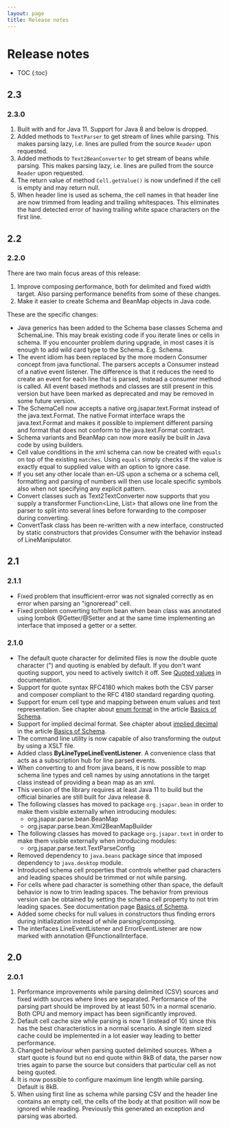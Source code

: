 ```yaml
---
layout: page
title: Release notes
---
```

# Release notes
* TOC
{:toc}
## 2.3
### 2.3.0
1. Built with and for Java 11. Support for Java 8 and below is dropped. 
2. Added methods to `TextParser` to get stream of lines while parsing. This makes parsing lazy, i.e. lines are pulled from the source `Reader` upon requested.
3. Added methods to `Text2BeanConverter` to get stream of beans while parsing. This makes parsing lazy, i.e. lines are pulled from the source `Reader` upon requested.
4. The return value of method `Cell.getValue()` is now undefined if the cell is empty and may return null.
5. When header line is used as schema, the cell names in that header line are now trimmed from leading and trailing whitespaces. This eliminates the hard detected error of having trailing white space characters on the first line.   
## 2.2
### 2.2.0
There are two main focus areas of this release:
1. Improve composing performance, both for delimited and fixed width target. Also parsing performance
benefits from some of these changes.
2. Make it easier to create Schema and BeanMap objects in Java code.

These are the specific changes:
* Java generics has been added to the Schema base classes Schema and SchemaLine.
This may break existing code if you iterate lines or cells in schema.
If you encounter problem during upgrade, in most cases it is enough to add wild card type <?> to the Schema. E.g. Schema<?>.
* The event idiom has been replaced by the more modern Consumer concept from java functional. The parsers accepts a Consumer instead 
of a native event listener. The difference is that it reduces the need to create an event for each line that is parsed, instead 
a consumer method is called. All event based methods and classes are still present in this version but have been marked as deprecated and may be removed in some future version.      
* The SchemaCell now accepts a native org.jsapar.text.Format instead of the java.text.Format. The native Format interface 
wraps the java.text.Format and makes it possible to implement different parsing 
and format that does not conform to the java.text.Format contract.
* Schema variants and BeanMap can now more easily be built in Java code by using builders.
* Cell value conditions in the xml schema can now be created with `equals` on top of the existing `matches`. Using `equals` simply checks if the value is exactly equal to supplied value with an option to ignore case.
* If you set any other locale than en-US upon a schema or a schema cell, formatting and parsing of numbers will then use locale specific symbols also when not specifying any explicit pattern.
* Convert classes such as Text2TextConverter now supports that you supply a transformer Function<Line, List<Line>> that 
allows one line from the parser to split into several lines before forwarding to the composer during converting.
* ConvertTask class has been re-written with a new interface, constructed by static constructors that provides Consumer with the behavior instead of LineManipulator. 
## 2.1
### 2.1.1
* Fixed problem that insufficient-error was not signaled correctly as en error when parsing an "ignoreread" cell.
* Fixed problem converting to/from bean when bean class was annotated using lombok @Getter/@Setter and at the same time 
implementing an interface that imposed a getter or a setter.

### 2.1.0
* The default quote character for delimited files is now the double quote character (") and quoting is enabled by default.
 If you don't want quoting support, you need to actively switch it off. See [Quoted values](basics_schema#quoted-values) in documentation.
* Support for quote syntax RFC4180 which makes both the CSV parser and composer compliant to the RFC 4180 standard regarding quoting.
* Support for enum cell type and mapping between enum values and text representation. See chapter about [enum format](basics_schema#enum-format) in the article [Basics of Schema](basics_schema).
* Support for implied decimal format. See chapter about [implied decimal](basics_schema#implied-decimal) in the article [Basics of Schema](basics_schema).
* The command line utility is now capable of also transforming the output by using a XSLT file.
* Added class **ByLineTypeLineEventListener**. A convenience class that acts as a subscription hub for line parsed events.
* When converting to and from java beans, it is now possible to map schema line types and 
 cell names by using annotations in the target class instead of providing a bean map as an xml. 
* This version of the library requires at least Java 11 to build but the official binaries are still built for Java release 8.
* The following classes has moved to package `org.jsapar.bean` in order to make them visible externally when introducing modules: 
  * org.jsapar.parse.bean.BeanMap
  * org.jsapar.parse.bean.Xml2BeanMapBuilder
* The following classes has moved to package `org.jsapar.text` in order to make them visible externally when introducing modules: 
  * org.jsapar.parse.text.TextParseConfig
* Removed dependency to `java.beans` package since that imposed dependency to `java.desktop` module.
* Introduced schema cell properties that controls whether pad characters and leading spaces should be trimmed or not while parsing.
* For cells where pad character is something other than space, the default behavior is now to trim leading spaces. The behavior from previous version can be 
obtained by setting the schema cell property to not trim leading spaces. See documentation page [Basics of Schema](basics_schema). 
* Added some checks for null values in constructors thus finding errors during initialization instead of while parsing/composing.
* The interfaces LineEventListener and ErrorEventListener are now marked with annotation @FunctionalInterface. 
## 2.0
### 2.0.1
1. Performance improvements while parsing delimited (CSV) sources and fixed width sources where lines are separated. 
Performance of the parsing part should be improved by at least 50% in a normal scenario. Both CPU and memory impact has been significantly improved.
1. Default cell cache size while parsing is now 1 (instead of 10) since this has the best characteristics in a normal scenario. A single item sized cache could be implemented in a lot easier way leading to better performance.  
1. Changed behaviour when parsing quoted delimited sources. When a start quote is found but no end quote within 8kB of data, the parser now
tries again to parse the source but considers that particular cell as not being quoted.
1. It is now possible to configure maximum line length while parsing. Default is 8kB.
1. When using first line as schema while parsing CSV and the header line 
contains an empty cell, the cells of the body at that position will now 
be ignored while reading. Previously this generated an exception and parsing was aborted.
